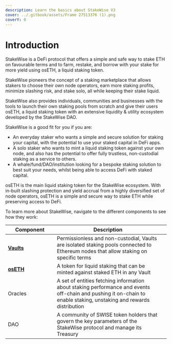 ```yaml
---
description: Learn the basics about StakeWise V3
cover: ../.gitbook/assets/Frame 27513376 (1).png
coverY: 0
---
```


# Introduction

StakeWise is a DeFi protocol that offers a simple and safe way to stake ETH on favourable terms and to farm, restake, and borrow with your stake for more yield using osETH, a liquid staking token.&#x20;

StakeWise pioneers the concept of a staking marketplace that allows stakers to choose their own node operators, earn more staking profits, minimize slashing risk, and stake solo, all while keeping their stake liquid.&#x20;

StakeWise also provides individuals, communities and businesses with the tools to launch their own staking pools from scratch and give their users osETH, a liquid staking token with an extensive liquidity & utility ecosystem developed by the StakeWise DAO.&#x20;

StakeWise is a good fit for you if you are:

* An everyday staker who wants a simple and secure solution for staking your capital, with the potential to use your staked capital in DeFi apps.
* A solo staker who wants to mint a liquid staking token against your own node, and also has the potential to offer fully trustless, non-custodial staking as a service to others.
* A whale/fund/DAO/institution looking for a bespoke staking solution to best suit your needs, whilst being able to access DeFi with staked capital.&#x20;

osETH is the main liquid staking token for the StakeWise ecosystem. With in-built slashing protection and yield accrual from a highly diversified set of node operators, osETH is a simple and secure way to stake ETH while preserving access to DeFi.&#x20;

To learn more about StakeWise, navigate to the different components to see how they work:&#x20;

<table><thead><tr><th width="137">Component</th><th>Description</th><th data-hidden></th></tr></thead><tbody><tr><td><a href="vaults.md"><strong>Vaults</strong></a></td><td>Permissionless and non-custodial, Vaults are isolated staking pools connected to Ethereum nodes that allow staking on specific terms</td><td></td></tr><tr><td><a href="oseth.md"><strong>osETH</strong></a></td><td>A token for liquid staking that can be minted against staked ETH in any Vault</td><td></td></tr><tr><td>Oracles</td><td>A set of entities fetching information about staking performance and events off-chain and pushing it on-chain to  enable staking, unstaking and rewards distribution</td><td></td></tr><tr><td>DAO</td><td>A community of SWISE token holders that govern the key parameters of the StakeWise protocol and manage its Treasury </td><td></td></tr></tbody></table>
